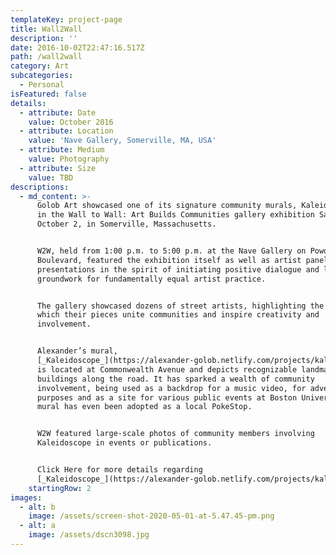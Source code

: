 ```yaml
---
templateKey: project-page
title: Wall2Wall
description: ''
date: 2016-10-02T22:47:16.517Z
path: /wall2wall
category: Art
subcategories:
  - Personal
isFeatured: false
details:
  - attribute: Date
    value: October 2016
  - attribute: Location
    value: 'Nave Gallery, Somerville, MA, USA'
  - attribute: Medium
    value: Photography
  - attribute: Size
    value: TBD
descriptions:
  - md_content: >-
      Golob Art showcased one of its signature community murals, Kaleidoscope,
      in the Wall to Wall: Art Builds Communities gallery exhibition Saturday,
      October 2, in Somerville, Massachusetts.


      W2W, held from 1:00 p.m. to 5:00 p.m. at the Nave Gallery on Powder House
      Boulevard, featured the exhibition itself as well as artist panels and
      presentations in the spirit of initiating positive dialogue and laying
      groundwork for fundamentally equal artist practice.


      The gallery showcased dozens of street artists, highlighting the ways in
      which their pieces unite communities and inspire creativity and
      involvement.


      Alexander’s mural,
      [_Kaleidoscope_](https://alexander-golob.netlify.com/projects/kaleidoscope/),
      is located at Commonwealth Avenue and depicts recognizable landmarks and
      buildings along the road. It has sparked a wealth of community
      involvement, being used as a backdrop for a music video, for advertising
      purposes and as a site for various public events at Boston University. The
      mural has even been adopted as a local PokeStop.


      W2W featured large-scale photos of community members involving
      Kaleidoscope in events or publications.​


      Click Here for more details regarding
      [_Kaleidoscope_](https://alexander-golob.netlify.com/projects/kaleidoscope/).
    startingRow: 2
images:
  - alt: b
    image: /assets/screen-shot-2020-05-01-at-5.47.45-pm.png
  - alt: a
    image: /assets/dscn3098.jpg
---
```


